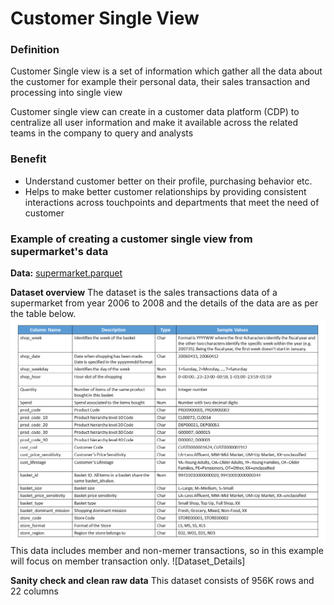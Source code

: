 # Customer Single View

### Definition

Customer Single view is a set of information which gather all the data about the customer for example their personal data, their sales transaction and processing into single view

Customer single view can create in a customer data platform (CDP) to centralize all user information and make it available across the related teams in the company to query and analysts

### Benefit
- Understand customer better on their profile, purchasing behavior etc. 
- Helps to make better customer relationships by providing consistent interactions across touchpoints and departments that meet the need of customer

### Example of creating a customer single view from supermarket's data

**Data:** [supermarket.parquet](./supermarket.parquet)

**Dataset overview**
The dataset is the sales transactions data of a supermarket from year 2006 to 2008 and the details of the data are as per the table below.
![Dataset_Details](./Supermarket_dataset_detail.png)
This data includes member and non-memer transactions, so in this example will focus on member transaction only.
![Dataset_Details]

**Sanity check and clean raw data**
 This dataset consists of 956K rows and 22 columns
